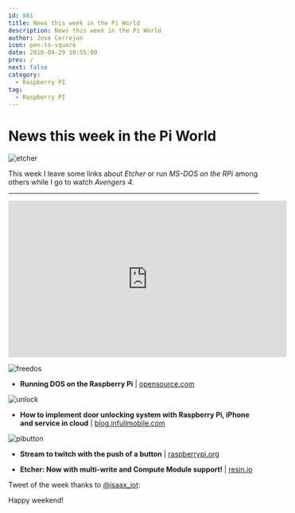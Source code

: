 ```yaml
---
id: 881
title: News this week in the Pi World
description: News this week in the Pi World
author: Jose Cerrejon
icon: pen-to-square
date: 2018-04-29 10:55:00
prev: /
next: false
category:
  - Raspberry PI
tag:
  - Raspberry PI
---
```


# News this week in the Pi World

![etcher](/images/2018/04/etcher.png)

This week I leave some links about *Etcher* or run *MS-DOS on the RPi* among others while I go to watch *Avengers 4*.

- - -
<iframe width="560" height="315" src="https://www.youtube.com/embed/F_SVE7ZH-Hw" frameborder="0" allow="autoplay; encrypted-media" allowfullscreen></iframe>

![freedos](/images/2018/04/freedos.png)

* **Running DOS on the Raspberry Pi** | [opensource.com](https://opensource.com/article/18/3/can-you-run-dos-raspberry-pi?sc_cid=70160000001273HAAQ)

![unlock](/images/2018/04/unlock.png)

* **How to implement door unlocking system with Raspberry Pi, iPhone and service in cloud** | [blog.infullmobile.com](https://blog.infullmobile.com/how-to-implement-door-unlocking-system-with-raspberry-pi-iphone-and-service-in-cloud-3f55b76d700a)

![pibutton](/images/2018/04/pibutton.png)

* **Stream to twitch with the push of a button** | [raspberrypi.org](https://www.raspberrypi.org/blog/tinkernut-twitch-streaming/)

* **Etcher: Now with multi-write and Compute Module support!** | [resin.io](https://resin.io/blog/etcher-now-with-multi-write-and-compute-module-support/)

Tweet of the week thanks to [@isaax_iot](https://twitter.com/isaax_iot):



Happy weekend!
